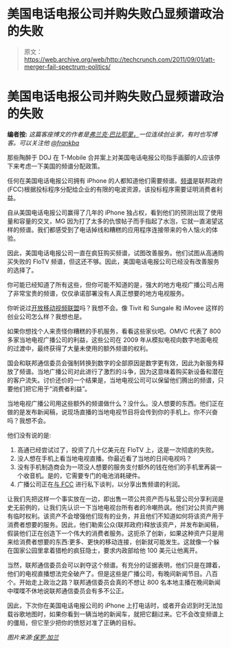 # 美国电话电报公司并购失败凸显频谱政治的失败

> 原文：<https://web.archive.org/web/http://techcrunch.com/2011/09/01/att-merger-fail-spectrum-politics/>

# 美国电话电报公司并购失败凸显频谱政治的失败

**编者按:** *这篇客座博文的作者是[弗兰克·巴比耶里，](https://web.archive.org/web/20230205004828/http://www.crunchbase.com/person/frank-barbieri)一位连续创业家，有时也写博客。可以关注他 [@frankba](https://web.archive.org/web/20230205004828/http://twitter.com/#!/frankba)*

那些陶醉于 DOJ 在 T-Mobile 合并案上对美国电话电报公司指手画脚的人应该停下来考虑一下美国的频谱分配政策。

任何在美国电话电报公司拥有 iPhone 的人都知道他们需要频谱。[频谱](https://web.archive.org/web/20230205004828/http://en.wikipedia.org/wiki/Radio_spectrum)是联邦政府(FCC)根据投标程序分配给企业的有限的电波资源，该投标程序需要证明消费者利益。

自从美国电话电报公司赢得了几年的 iPhone 独占权，看到他们的预测出现了使用量和容量的交叉，MG 因为打了太多的仇恨帖子而手指起了水泡，它就一直渴望这样的频谱。我们都感受到了电话掉线和糟糕的应用程序连接带来的令人恼火的体验。

因此，美国电话电报公司一直在疯狂购买频谱，试图改善服务。他们试图从高通购买失败的 FloTV 频谱，但这还不够。因此，美国电话电报公司已经没有改善服务的选择了。

你可能已经知道了所有这些，但你可能不知道的是，强大的地方电视广播公司占用了非常宝贵的频谱，仅仅承诺部署没有人真正想要的地方电视服务。

你听说过[开放移动视频联盟](https://web.archive.org/web/20230205004828/http://www.openmobilevideo.com/)吗？我想不会。像 Tivit 和 Sungale 和 iMovee 这样的创业公司怎么样？我想也是。

如果你想找个人来责怪你糟糕的手机服务，看看这些家伙吧。OMVC 代表了 800 多家当地电视广播公司的利益，这些公司在 2009 年从模拟电视向数字地面电视的过渡中，最终获得了大量未使用的额外频谱的权利。

国会和联邦通信委员会强制转换到数字的全部原因是数字更有效，因此为新服务释放了频谱。当地广播公司对此进行了激烈的斗争，因为这意味着购买新设备和潜在的客户流失。讨价还价的一个结果是，当地电视公司可以保留他们腾出的频谱，只要他们把它用于“消费者利益”。

当地电视广播公司用这些额外的频谱做什么？没什么。没人想要的东西。他们正在做的是发布新闻稿，说现场直播的当地电视节目将会传到你的手机上。你不兴奋吗？我想不会。

他们没有说的是:

1.  高通已经尝试过了，投资了几十亿美元在 FloTV 上，这是一次彻底的失败。
2.  没人想在手机上看当地电视直播。你最近看了当地的日间电视吗？
3.  没有手机制造商会为一项没人想要的服务支付额外的钱在他们的手机里再装一个收音机。是的，它需要专门的电池消耗硬件。
4.  广播公司正在[与 FCC](https://web.archive.org/web/20230205004828/http://www.charlotteobserver.com/2011/02/26/2092714/fcc-spectrum-crunch-ahead-for.html) 进行私下谈判，以分享出售频谱的利润。

让我们先把这样一个事实放在一边，即出售一项公共资产而与私营公司分享利润是史无前例的，让我们先认识一下当地电视台所有者的冷嘲热讽。他们对公共资产拥有临时权利。该资产不会增强他们现有的业务，并且他们不知道如何将该资产用于消费者想要的服务。因此，他们勒索公众(联邦政府)释放该资产，并发布新闻稿，假装他们正在创造下一个伟大的消费者服务。这扼杀了创新，如果这种资产只是用来给消费者想要的东西:更多、更快的移动连接，创新就可能发生。这就像一个躲在国家公园里拿着猎枪的疯狂隐士，要求内政部给他 100 美元让他离开。

当然，联邦通信委员会可以剥夺这个频谱。有充分的证据表明，他们只是在蹲着，他们的电视直播想法完全破产了。但是这些是广播公司，有晚间新闻节目。八百个。开始走上政治之路？联邦通信委员会真的不想让 800 名本地主播在晚间新闻中喋喋不休地说联邦通信委员会有多不公正。

因此，下次你在美国电话电报公司的 iPhone 上打电话时，或者开会迟到时无法加载谷歌地图时，如果你看到一辆当地的新闻车，就把它翻过来。它不会改变频谱上的僵局，但它至少把你的愤怒对准了正确的目标。

*图片来源:[保罗·加兰](https://web.archive.org/web/20230205004828/http://www.flickr.com/photos/paul_garland/2284217540/)*